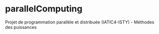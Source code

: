 # parallelComputing

Projet de programmation parallèle et distribuée (IATIC4-ISTY) - Méthodes des puissances